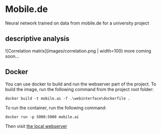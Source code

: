 # Mobile.de
Neural network trained on data from mobile.de for a university project

## descriptive analysis
![Correlation matrix](images/correlation.png | width=100)
more coming soon...

## Docker
You can use docker to build and run the webserver part of the project.
To build the image, run the following command from the project root folder:
```shell
docker build -t mobile.ai -f .\webinterface\dockerfile .
```
To run the container, run the following command:
```shell
docker run -p 5000:5000 mobile.ai
```
Then visit [the local webserver](http://localhost:5000)
